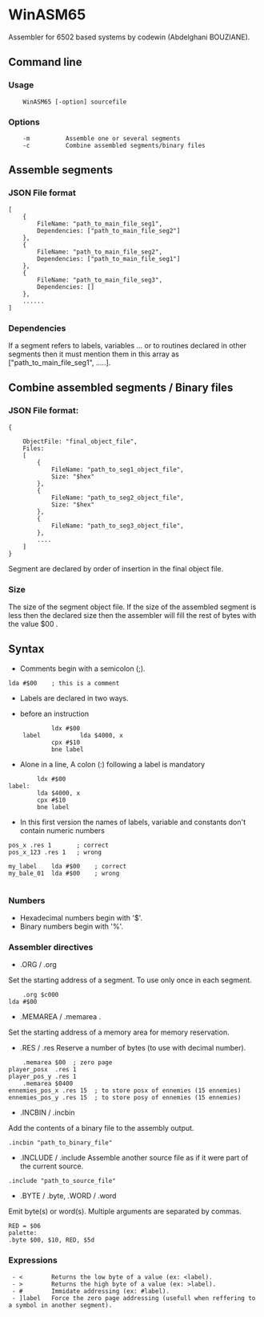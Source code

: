 # WinASM65
Assembler for 6502 based systems
by codewin (Abdelghani BOUZIANE).

## Command line 

### Usage 

		WinASM65 [-option] sourcefile
		
### Options
		-m 			Assemble one or several segments
		-c 			Combine assembled segments/binary files
		
		
## Assemble segments

### JSON File format 
```
[
	{
		FileName: "path_to_main_file_seg1",
		Dependencies: ["path_to_main_file_seg2"]
	},
	{
		FileName: "path_to_main_file_seg2",
		Dependencies: ["path_to_main_file_seg1"]			
	},
	{
		FileName: "path_to_main_file_seg3",
		Dependencies: []			
	},
	......
]

```

### Dependencies
If a segment refers to labels, variables ... or to routines declared in other segments 
then it must mention them in this array as ["path_to_main_file_seg1", .....].


## Combine assembled segments / Binary files
### JSON File format:
```
{
	
	ObjectFile: "final_object_file",
	Files: 
	[
		{
			FileName: "path_to_seg1_object_file",
			Size: "$hex"
		},
		{
			FileName: "path_to_seg2_object_file",
			Size: "$hex"
		},
		{
			FileName: "path_to_seg3_object_file",			
		},
		....
	]
}
```

Segment are declared by order of insertion in the final object file.

### Size
The size of the segment object file.
If the size of the assembled segment is less then the declared size then the assembler will 
fill the rest of bytes with the value $00 .


## Syntax

- Comments begin with a semicolon (;).
```
lda #$00 	; this is a comment
```

- Labels are declared in two ways. 

- before an instruction 
```
			ldx #$00
	label 	        lda $4000, x
			cpx #$10
			bne label
```			
- Alone in a line, A colon (:) following a label is mandatory
```
		ldx #$00
label:
	 	lda $4000, x
		cpx #$10
		bne label
```		

- In this first version the names of labels, variable and constants don't contain numeric numbers
```
pos_x .res 1       ; correct
pos_x_123 .res 1   ; wrong

my_label    lda #$00	; correct
my_bale_01  lda #$00    ; wrong
	
```

### Numbers
- Hexadecimal numbers begin with '$'.
- Binary numbers begin with '%'.


### Assembler directives

- .ORG / .org

Set the starting address of a segment.
To use only once in each segment.
```
	.org $c000
lda #$00	
```

- .MEMAREA / .memarea  .

Set the starting address of a memory area for 
memory reservation.

- .RES / .res 
Reserve a number of bytes (to use with decimal number).

```
	.memarea $00  ; zero page
player_posx  .res 1
player_pos_y .res 1
	.memarea $0400
ennemies_pos_x .res 15 	; to store posx of ennemies (15 ennemies) 
ennemies_pos_y .res 15  ; to store posy of ennemies (15 ennemies) 
```

- .INCBIN / .incbin

Add the contents of a binary file to the assembly output.
```
.incbin "path_to_binary_file"
```
- .INCLUDE / .include
Assemble another source file as if it were part of the current source.
```
.include "path_to_source_file"
```

- .BYTE / .byte, .WORD / .word

Emit byte(s) or word(s).  Multiple arguments are separated by commas.
```
RED = $06
palette:
.byte $00, $10, RED, $5d
```

### Expressions
```
 - <        Returns the low byte of a value (ex: <label).
 - >        Returns the high byte of a value (ex: >label).
 - #   	    Immidate addressing (ex: #label).
 - ]label   Force the zero page addressing (usefull when reffering to a symbol in another segment).
```
 


 	


	
	






	






